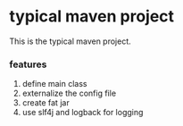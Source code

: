 # typical maven project
This is the typical maven project.

### features
1. define main class
2. externalize the config file
3. create fat jar
4. use slf4j and logback for logging